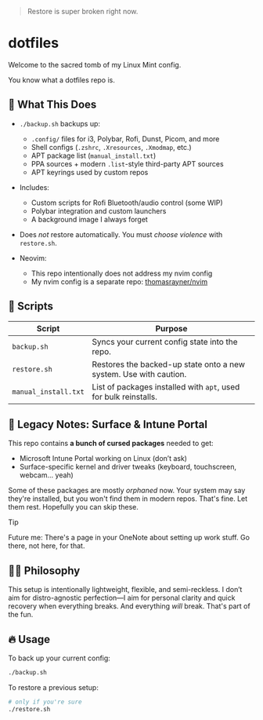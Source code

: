 > Restore is super broken right now.

# dotfiles

Welcome to the sacred tomb of my Linux Mint config.

You know what a dotfiles repo is.

## 🧠 What This Does

- `./backup.sh` backups up:
  - `.config/` files for i3, Polybar, Rofi, Dunst, Picom, and more
  - Shell configs (`.zshrc`, `.Xresources`, `.Xmodmap`, etc.)
  - APT package list (`manual_install.txt`)
  - PPA sources + modern `.list`-style third-party APT sources
  - APT keyrings used by custom repos

- Includes:
  - Custom scripts for Rofi Bluetooth/audio control (some WIP)
  - Polybar integration and custom launchers
  - A background image I always forget
- Does *not* restore automatically. You must *choose violence* with `restore.sh`.

- Neovim:
  - This repo intentionally does not address my nvim config
  - My nvim config is a separate repo: [thomasrayner/nvim](https://github.com/thomasrayner/nvim)

## 🧾 Scripts

| Script         | Purpose                                                                 |
|----------------|-------------------------------------------------------------------------|
| `backup.sh`    | Syncs your current config state into the repo.                         |
| `restore.sh`   | Restores the backed-up state onto a new system. Use with caution.      |
| `manual_install.txt` | List of packages installed with `apt`, used for bulk reinstalls. |

## 🧟 Legacy Notes: Surface & Intune Portal

This repo contains **a bunch of cursed packages** needed to get:

- Microsoft Intune Portal working on Linux (don’t ask)
- Surface-specific kernel and driver tweaks (keyboard, touchscreen, webcam… yeah)

Some of these packages are mostly *orphaned* now. Your system may say they're installed, but you won't find them in modern repos. That's fine. Let them rest. Hopefully you can skip these.

> [!TIP]
> Future me: There's a page in your OneNote about setting up work stuff. Go there, not here, for that.

## 🧘‍♂️ Philosophy

This setup is intentionally lightweight, flexible, and semi-reckless. I don’t aim for distro-agnostic perfection—I aim for personal clarity and quick recovery when everything breaks. And everything *will* break. That's part of the fun.

## 🔥 Usage

To back up your current config:

```bash
./backup.sh
```

To restore a previous setup:

```bash
# only if you're sure
./restore.sh
```
